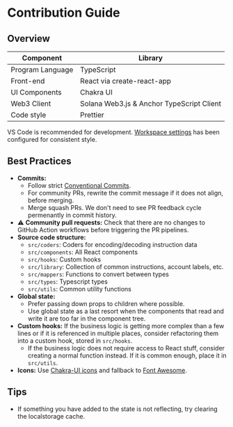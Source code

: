 Contribution Guide
===

Overview
---

| Component | Library
|--|--
| Program Language | TypeScript
| Front-end | React via create-react-app
| UI Components | Chakra UI
| Web3 Client | Solana Web3.js & Anchor TypeScript Client
| Code style | Prettier

VS Code is recommended for development. [Workspace settings](.vscode/settings.json) has been configured for consistent style.

Best Practices
--- 

* **Commits:** 
     * Follow strict [Conventional Commits](https://www.conventionalcommits.org/).
     * For community PRs, rewrite the commit message if it does not align, before merging.
     * Merge squash PRs. We don't need to see PR feedback cycle permenantly in commit history.
* ⚠️ **Community pull requests:** Check that there are no changes to GitHub Action workflows before triggering the PR pipelines.
* **Source code structure:**
     * `src/coders`: Coders for encoding/decoding instruction data
     * `src/components`: All React components
     * `src/hooks`: Custom hooks
     * `src/library`: Collection of common instructions, account labels, etc.
     * `src/mappers`: Functions to convert between types
     * `src/types`: Typescript types
     * `src/utils`: Common utility functions
* **Global state:** 
     * Prefer passing down props to children where possible.
     * Use global state as a last resort when the components that read and write it are too far in the component tree.
* **Custom hooks:** If the business logic is getting more complex than a few lines or if it is referenced in multiple places, consider refactoring them into a custom hook, stored in `src/hooks`.
     * If the business logic does not require access to React stuff, consider creating a normal function instead. If it is common enough, place it in `src/utils`.
* **Icons:** Use [Chakra-UI icons](https://chakra-ui.com/docs/components/icon) and fallback to [Font Awesome](https://react-icons.github.io/react-icons/icons?name=fa).

Tips
---

* If something you have added to the state is not reflecting, try clearing the localstorage cache.